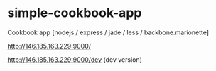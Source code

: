 simple-cookbook-app
===================

Cookbook app [nodejs / express / jade / less / backbone.marionette]

http://146.185.163.229:9000/

http://146.185.163.229:9000/dev (dev version)
